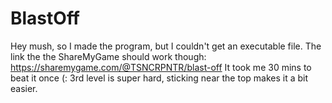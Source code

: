 # BlastOff

Hey mush, so I made the program, but I couldn't get an executable file. The link the the ShareMyGame should work though:
https://sharemygame.com/@TSNCRPNTR/blast-off
It took me 30 mins to beat it once (: 3rd level is super hard, sticking near the top makes it a bit easier.
